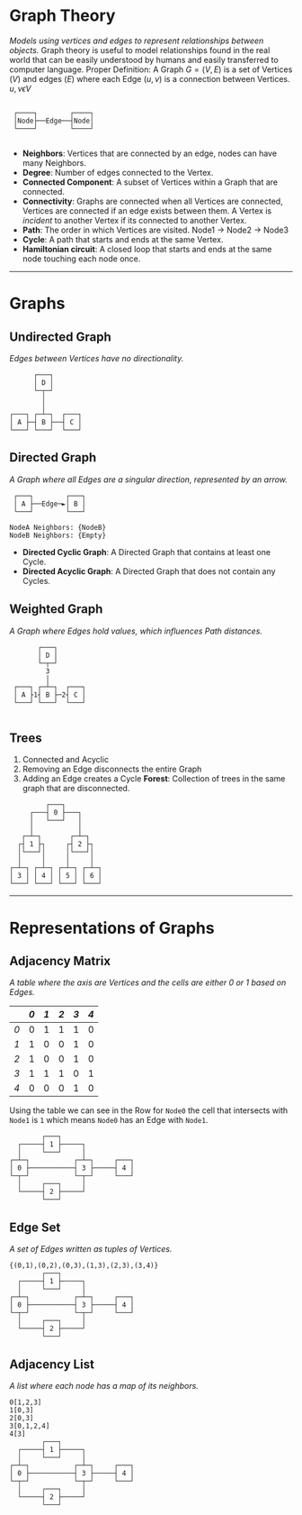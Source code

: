# Graph Theory
_Models using vertices and edges to represent relationships between objects._
Graph theory is useful to model relationships found in the real world that can be easily understood by humans and easily transferred to computer language.
Proper Definition:
A Graph $G=(V,E)$ is a set of Vertices ($V$) and edges ($E$) where each Edge $(u,v)$ is a connection between Vertices. $u,v \epsilon V$
``` ASCII
                      
 ┌────┐        ┌────┐ 
 │Node├──Edge──┤Node│ 
 └────┘        └────┘ 
                      
```
- **Neighbors**: Vertices that are connected by an edge, nodes can have many Neighbors.
- **Degree**: Number of edges connected to the Vertex.
- **Connected Component**: A subset of Vertices within a Graph that are connected.
- **Connectivity**: Graphs are connected when all Vertices are connected, Vertices are connected if an edge exists between them. A Vertex is _incident_ to another Vertex if its connected to another Vertex.
- **Path**: The order in which Vertices are visited. Node1 -> Node2 -> Node3
- **Cycle**: A path that starts and ends at the same Vertex.
- **Hamiltonian circuit**: A closed loop that starts and ends at the same node touching each node once.

---
# Graphs
## Undirected Graph
_Edges between Vertices have no directionality._
``` ASCII 
      ┌───┐       
      │ D │       
      └─┬─┘       
        │         
        │         
┌───┐ ┌─┴─┐  ┌───┐
│ A ├─┤ B ├──┤ C │
└───┘ └───┘  └───┘     
```

## Directed Graph
_A Graph where all Edges are a singular direction, represented by an arrow._
``` ASCII
 ┌───┐        ┌───┐ 
 │ A ├──Edge─►│ B │ 
 └───┘        └───┘ 
 
NodeA Neighbors: {NodeB}
NodeB Neighbors: {Empty}
```
- **Directed Cyclic Graph**: A Directed Graph that contains at least one Cycle.
- **Directed Acyclic Graph**: A Directed Graph that does not contain any Cycles.

## Weighted Graph
_A Graph where Edges hold values, which influences Path distances._
```ASCII
       ┌───┐        
       │ D │        
       └─┬─┘        
         3          
         │          
 ┌───┐ ┌─┴─┐  ┌───┐ 
 │ A ├1┤ B ├─2┤ C │ 
 └───┘ └───┘  └───┘ 
                    
```

## Trees
1. Connected and Acyclic
2. Removing an Edge disconnects the entire Graph
3. Adding an Edge creates a Cycle
**Forest**: Collection of trees in the same graph that are disconnected.
``` ASCII
         ┌───┐              
     ┌───┤ 0 ├───┐          
     │   └───┘   │          
     │           │          
   ┌─┴─┐       ┌─┴─┐        
  ┌┤ 1 ├┐     ┌┤ 2 ├┐       
  │└───┘│     │└───┘│       
  │     │     │     │       
┌─┴─┐ ┌─┴─┐ ┌─┴─┐ ┌─┴─┐     
│ 3 │ │ 4 │ │ 5 │ │ 6 │     
└───┘ └───┘ └───┘ └───┘     
```

---
# Representations of Graphs
## Adjacency Matrix
_A table where the axis are Vertices and the cells are either 0 or 1 based on Edges._

|     | *0* | *1* | *2* | *3* | *4* |
| --- | --- | --- | --- | --- | --- |
| *0* | 0   | 1   | 1   | 1   | 0   |
| *1* | 1   | 0   | 0   | 1   | 0   |
| *2* | 1   | 0   | 0   | 1   | 0   |
| *3* | 1   | 1   | 1   | 0   | 1   |
| *4* | 0   | 0   | 0   | 1   | 0   |
Using the table we can see in the Row for `Node0` the cell that intersects with `Node1` is `1` which means `Node0` has an Edge with `Node1`.
```ASCII
        ┌───┐                   
  ┌─────┤ 1 ├─────┐             
  │     └───┘     │             
┌─┴─┐           ┌─┴─┐     ┌───┐ 
│ 0 ├───────────┤ 3 ├─────┤ 4 │ 
└─┬─┘           └─┬─┘     └───┘ 
  │     ┌───┐     │             
  └─────┤ 2 ├─────┘             
        └───┘                   
```

## Edge Set
_A set of Edges written as tuples of Vertices._
```ASCII
{(0,1),(0,2),(0,3),(1,3),(2,3),(3,4)}
        ┌───┐                   
  ┌─────┤ 1 ├─────┐             
  │     └───┘     │             
┌─┴─┐           ┌─┴─┐     ┌───┐ 
│ 0 ├───────────┤ 3 ├─────┤ 4 │ 
└─┬─┘           └─┬─┘     └───┘ 
  │     ┌───┐     │             
  └─────┤ 2 ├─────┘             
        └───┘                   
```

## Adjacency List
_A list where each node has a map of its neighbors._
``` ASCII
0[1,2,3]
1[0,3]
2[0,3]
3[0,1,2,4]
4[3]
        ┌───┐                   
  ┌─────┤ 1 ├─────┐             
  │     └───┘     │             
┌─┴─┐           ┌─┴─┐     ┌───┐ 
│ 0 ├───────────┤ 3 ├─────┤ 4 │ 
└─┬─┘           └─┬─┘     └───┘ 
  │     ┌───┐     │             
  └─────┤ 2 ├─────┘             
        └───┘                   
```